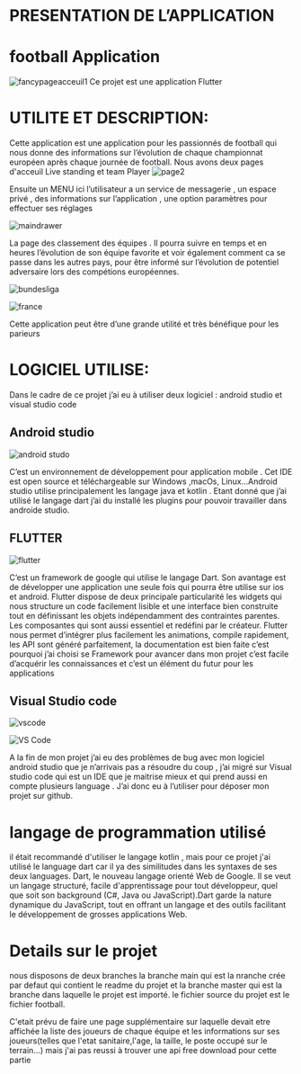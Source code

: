 
# PRESENTATION DE L’APPLICATION

# football Application
![fancypageacceuil1](https://user-images.githubusercontent.com/47142356/103278324-8300f980-49cb-11eb-8d7e-c4fdda2653a2.jpg)
Ce projet est une application Flutter

# UTILITE ET DESCRIPTION:


Cette application est une application pour les passionnés de football qui nous donne des informations sur l’évolution de chaque championnat européen après chaque journée de football.
Nous avons deux pages d'acceuil Live standing et team Player
![page2](https://user-images.githubusercontent.com/47142356/103280884-c2cadf80-49d1-11eb-90f6-17facb0d274d.jpg)

Ensuite un MENU ici l’utilisateur a un service de messagerie , un espace privé , des informations sur l’application , une option paramètres pour effectuer ses réglages


![maindrawer](https://user-images.githubusercontent.com/47142356/103278437-c6f3fe80-49cb-11eb-8094-c0d644dd7930.jpg)

La page des classement des équipes . Il pourra suivre en temps et en heures l’évolution de son équipe favorite et voir également comment ca se passe dans les autres pays, pour être informé sur l’évolution de potentiel adversaire lors des compétions européennes.

![bundesliga](https://user-images.githubusercontent.com/47142356/103278535-fc005100-49cb-11eb-97d8-f4f863cf99d7.jpg)


![france](https://user-images.githubusercontent.com/47142356/103350803-7949c580-4aa1-11eb-877d-4a6a5ab45e38.jpg)

Cette application peut être d’une grande utilité et très bénéfique pour les parieurs


# LOGICIEL UTILISE:

Dans le cadre de ce projet j’ai eu à utiliser deux logiciel : android studio et visual studio code
 
## Android studio


![android studo](https://user-images.githubusercontent.com/47142356/103275831-4fbb6c00-49c5-11eb-81b1-9a3a4b3fd5c1.png)

C’est un environnement de développement pour application  mobile . Cet IDE est open source et téléchargeable sur Windows ,macOs, Linux…Android studio utilise principalement les langage java et kotlin . Etant donné que j’ai utilisé le langage dart j’ai du installé les plugins pour pouvoir travailler dans androide studio.

## FLUTTER
![flutter](https://user-images.githubusercontent.com/47142356/103277034-5f887f80-49c8-11eb-8f86-eaf0a1aeb7e2.png)

C’est un framework de google qui utilise le langage Dart. Son avantage est de développer une application une seule fois qui pourra être utilise sur ios et android. Flutter dispose de deux principale particularité les widgets qui nous structure un code facilement lisible et une interface bien construite tout en définissant les objets indépendamment des contraintes parentes. Les composantes qui sont aussi essentiel et redéfini par le créateur. Flutter nous permet d’intégrer plus facilement les animations, compile rapidement, les API sont généré parfaitement, la documentation est bien faite c’est pourquoi j’ai choisi se Framework pour avancer dans mon projet c’est facile d’acquérir les connaissances et c’est un élément du futur pour les applications

## Visual Studio code
![vscode](https://user-images.githubusercontent.com/47142356/103277501-7085c080-49c9-11eb-95f8-809a6d9233fe.png)

![VS Code](https://user-images.githubusercontent.com/47142356/103351192-b5c9f100-4aa2-11eb-8cbd-92bd51b26694.png)




A la fin de mon projet j’ai eu des problèmes de bug avec mon logiciel android studio que je n’arrivais pas a résoudre du coup , j’ai migré sur Visual studio code qui est un IDE que je maitrise mieux et qui prend aussi en compte plusieurs language . J’ai donc eu à l’utiliser pour déposer mon projet sur github.

# langage de programmation utilisé
il était recommandé d'utiliser le langage kotlin , mais pour ce projet j'ai utilisé le language dart car il ya des similitudes dans les syntaxes de ses deux languages.
Dart, le nouveau langage orienté Web de Google. Il se veut un langage structuré, facile d'apprentissage pour tout développeur, quel que soit son background (C#, Java ou JavaScript).Dart garde la nature dynamique du JavaScript, tout en offrant un langage et des outils facilitant le développement de grosses applications Web.

# Details sur le projet

nous disposons de deux branches la branche main qui est la nranche crée par defaut qui contient le readme du projet et la branche master qui est la branche dans laquelle le projet est importé. le fichier source du projet est le fichier football.

C'etait prévu de faire une page supplémentaire sur laquelle devait etre affichée la liste des joueurs de chaque équipe et les informations sur ses joueurs(telles que  l'etat sanitaire,l'age, la taille, le poste occupé sur le terrain...) mais j'ai pas reussi à trouver une api free download pour cette partie 




